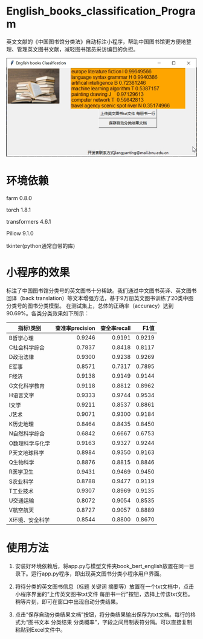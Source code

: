 # English_books_classification_Program
英文文献的《中国图书馆分类法》自动标注小程序，帮助中国图书馆更方便地整理、管理英文图书文献，减轻图书馆员采访编目的负担。

![英文文献自动分类小程序](https://github.com/JiangYanting/English_books_classification_Program/blob/main/01.jpg)


# 环境依赖
farm  0.8.0

torch 1.8.1

transformers  4.6.1

Pillow  9.1.0

tkinter(python通常自带的库)

# 小程序的效果

  标注了中国图书馆分类号的英文图书十分稀缺。我们通过中文图书英译、英文图书回译（back translation）等文本增强方法，基于9万册英文图书训练了20类中图分类号的图书分类模型。
  在测试集上，总体的正确率（accuracy）达到90.69%。各类分类效果如下所示：
  
  |指标\类别|查准率precision|查全率recall|F1值|   
|-|-:|-:|-:| 
B哲学心理|0.9246|0.9191|0.9219|
C社会科学综合|0.7837|0.8418|0.8117|
D政治法律|0.9300|0.9238|0.9269|
E军事|0.8571|0.7317|0.7895|
F经济|0.9138|0.9149|0.9144|
G文化科学教育|0.9118|0.8812|0.8962|
H语言文字|0.9333|0.9744|0.9534|
I文学|0.9211|0.8537|0.8861|
J艺术|0.9071|0.9300|0.9184|
K历史地理|0.8464|0.8435|0.8450|
N自然科学综合|0.6842|0.6667|0.6753|
O数理科学与化学|0.9163|0.9327|0.9244|
P天文地球科学|0.8984|0.9350|0.9163|
Q生物科学|0.8876|0.8815|0.8846|
R医学卫生|0.9431|0.9469|0.9450|
S农业科学|0.8788|0.9477|0.9119|
T工业技术|0.9307|0.8969|0.9135|
U交通运输|0.8072|0.9054|0.8535|
V航空航天|0.8727|0.9057|0.8889|
X环境、安全科学|0.8544|0.8800|0.8670|






# 使用方法
  1. 安装好环境依赖后，将app.py与模型文件夹book_bert_english放置在同一目录下。运行app.py程序，即出现英文图书分类小程序用户界面。

  2. 将待分类的英文图书信息（标题 关键词 摘要等）放置在一个txt文档中，点击小程序界面的“上传英文图书txt文件 每册书一行”按钮，选择上传该txt文档。稍等片刻，即可在窗口中出现自动分类结果。

  3. 点击“保存自动分类结果文档”按钮，将分类结果输出保存为txt文档。每行的格式为“图书文本  分类结果  分类概率”，字段之间用制表符分隔。可以直接复制粘贴到Excel文件中。
